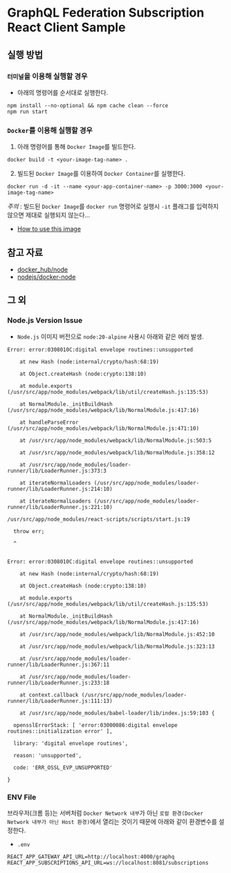 # GraphQL Federation Subscription React Client Sample

## 실행 방법

### `터미널`을 이용해 실행할 경우

- 아래의 명령어를 순서대로 실행한다.

```shell
npm install --no-optional && npm cache clean --force
npm run start
```

### `Docker`를 이용해 실행할 경우

1. 아래 명령어를 통해 `Docker Image`를 빌드한다.

```shell
docker build -t <your-image-tag-name> .
```

2. 빌드된 `Docker Image`를 이용하여 `Docker Container`를 실행한다.

```shell
docker run -d -it --name <your-app-container-name> -p 3000:3000 <your-image-tag-name>
```

*주의* : 빌드된 `Docker Image`를 `docker run` 명령어로 실행시 `-it` 플래그를 입력하지 않으면 제대로 실행되지 않는다...

- [How to use this image](https://github.com/nodejs/docker-node#how-to-use-this-image)

## 참고 자료

- [docker_hub/node](https://hub.docker.com/_/node/)
- [nodejs/docker-node](https://github.com/nodejs/docker-node)

## 그 외

### Node.js Version Issue

- `Node.js` 이미지 버전으로 `node:20-alpine` 사용시 아래와 같은 에러 발생.

```text
Error: error:0308010C:digital envelope routines::unsupported

    at new Hash (node:internal/crypto/hash:68:19)

    at Object.createHash (node:crypto:138:10)

    at module.exports (/usr/src/app/node_modules/webpack/lib/util/createHash.js:135:53)

    at NormalModule._initBuildHash (/usr/src/app/node_modules/webpack/lib/NormalModule.js:417:16)

    at handleParseError (/usr/src/app/node_modules/webpack/lib/NormalModule.js:471:10)

    at /usr/src/app/node_modules/webpack/lib/NormalModule.js:503:5

    at /usr/src/app/node_modules/webpack/lib/NormalModule.js:358:12

    at /usr/src/app/node_modules/loader-runner/lib/LoaderRunner.js:373:3

    at iterateNormalLoaders (/usr/src/app/node_modules/loader-runner/lib/LoaderRunner.js:214:10)

    at iterateNormalLoaders (/usr/src/app/node_modules/loader-runner/lib/LoaderRunner.js:221:10)

/usr/src/app/node_modules/react-scripts/scripts/start.js:19

  throw err;

  ^


Error: error:0308010C:digital envelope routines::unsupported

    at new Hash (node:internal/crypto/hash:68:19)

    at Object.createHash (node:crypto:138:10)

    at module.exports (/usr/src/app/node_modules/webpack/lib/util/createHash.js:135:53)

    at NormalModule._initBuildHash (/usr/src/app/node_modules/webpack/lib/NormalModule.js:417:16)

    at /usr/src/app/node_modules/webpack/lib/NormalModule.js:452:10

    at /usr/src/app/node_modules/webpack/lib/NormalModule.js:323:13

    at /usr/src/app/node_modules/loader-runner/lib/LoaderRunner.js:367:11

    at /usr/src/app/node_modules/loader-runner/lib/LoaderRunner.js:233:18

    at context.callback (/usr/src/app/node_modules/loader-runner/lib/LoaderRunner.js:111:13)

    at /usr/src/app/node_modules/babel-loader/lib/index.js:59:103 {

  opensslErrorStack: [ 'error:03000086:digital envelope routines::initialization error' ],

  library: 'digital envelope routines',

  reason: 'unsupported',

  code: 'ERR_OSSL_EVP_UNSUPPORTED'

}
```

### ENV File

브라우저(크롬 등)는 서버처럼 `Docker Network 내부`가 아닌 `로컬 환경(Docker Network 내부가 아닌 Host 환경)`에서 열리는 것이기 때문에 아래와 같이 환경변수를 설정한다.

- `.env`

```text
REACT_APP_GATEWAY_API_URL=http://localhost:4000/graphq
REACT_APP_SUBSCRIPTIONS_API_URL=ws://localhost:8081/subscriptions
```
